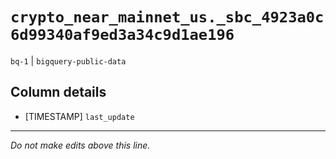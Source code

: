# `crypto_near_mainnet_us._sbc_4923a0c6d99340af9ed3a34c9d1ae196`
`bq-1` | `bigquery-public-data`

## Column details
* [TIMESTAMP] `last_update`

-------------------------------------------------------------------------------
*Do not make edits above this line.*
